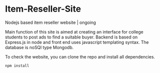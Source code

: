 # Item-Reseller-Site
Nodejs based item reseller website | ongoing

Main function of this site is aimed at creating an interface for college students to post ads to find a suitable buyer. Backend is based on 
Express.js in node and front end uses javascript templating syntax. The database is noSQl type Mongodb.

To check the website, you can clone the repo and install all dependencies.  

`npm install`
